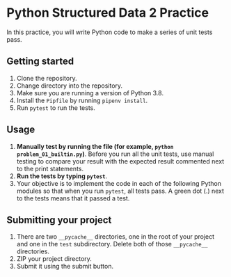 # Python Structured Data 2 Practice

In this practice, you will write Python code to make a series of unit tests
pass.

## Getting started

1. Clone the repository.
2. Change directory into the repository.
3. Make sure you are running a version of Python 3.8.
4. Install the `Pipfile` by running `pipenv install`.
5. Run `pytest` to run the tests.

## Usage

1. **Manually test by running the file (for example, `python problem_01_builtin.py`)**.
   Before you run all the unit tests, use manual testing to compare your result
   with the expected result commented next to the print statements.
2. **Run the tests by typing `pytest`**.
3. Your objective is to implement the code in each of the following Python
   modules so that when you run `pytest`, all tests pass. A green dot (.) next
   to the tests means that it passed a test.

## Submitting your project

1. There are two `__pycache__` directories, one in the root of your project and
   one in the `test` subdirectory. Delete both of those `__pycache__`
   directories.
2. ZIP your project directory.
3. Submit it using the submit button.
